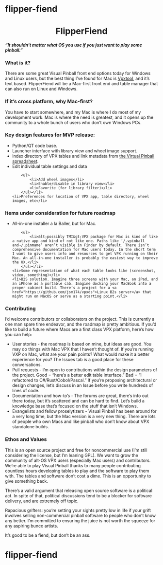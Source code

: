 # flipper-fiend
<center><h1>FlipperFiend</h1></center>

<h4><em>“It shouldn’t matter what OS you use if you just want to play some pinball.”</em></h4>

<h3>What is it?</h3>

<p>There are some great Visual Pinball front end options today for Windows and Linux users, but the best thing I’ve found for Mac is <a href="https://github.com/francisdb/vpxtool">Vpxtool</a>, and it’s text based. FlipperFiend will be a Mac-first front end and table manager that can also run on Linux and Windows.</p>

<h3>If it’s cross platform, why Mac-first?</h3>

<p>You have to start somewhere, and my Mac is where I do most of my development work. Mac is where the need is greatest, and it opens up the community to a whole bunch of users who don’t own Windows PCs. </p>

<h3>Key design features for MVP release:</h3>

<ul>
	<li>Python/QT code base.</li>
	<li>Launcher interface with library view and wheel image support.</li>
	<li>Index directory of VPX tables and link metadata from <a href="https://virtual-pinball-spreadsheet.web.app" title="the Virtual Pinball spreadsheet">the Virtual Pinball spreadsheet</a>.</li>
	<li>Edit individual table settings and data

		<ul>
			<li>Add wheel images</li>
			<li>Enable/disable in library view</li>
			<li>Favorite (for library filter)</li>
		</ul></li>
	<li>Preferences for location of VPX app, table directory, wheel images, etc</li>
</ul>

<h3>Items under consideration for future roadmap</h3>

<ul>
	<li>All-in-one installer a la Baller, but for Mac.

		<ul>
			<li>&lt;possibly TMI&gt;VPX package for Mac is kind of like a native app and kind of not like one. Paths like ‘/.vpinball and~/.pinmame’ aren’t visible in Finder by default. There isn’t comprehensive documentation for Mac users today. In the short term I want to give users info and resources to get VPX running on their Mac. An all-in-one installer is probably the easiest way to improve the UX.</li>
		</ul></li>
	<li>Some representation of what each table looks like (screenshot, video, something)</li>
	<li>B2S solution. Imagine three screens with your Mac, an iPad, and an iPhone as a portable cab. Imagine docking your MacBook into a proper cabinet build. There’s a project for a <a href="https://github.com/jsm174/vpxds">Linux B2s server</a> that might run on MacOS or serve as a starting point.</li>
</ul>

<h3>Contributing</h3>

<p>I’d welcome contributors or collaborators on the project. This is currently a one man spare time endeavor, and the roadmap is pretty ambitious. If you’d like to build a future where Macs are a first class VPX platform, here’s how you can help:</p>

<ul>
	<li>User stories - the roadmap is based on mine, but ideas are good. You may do things with Mac VPX that I haven’t thought of. If you’re running VXP on Mac, what are your pain points? What would make it a better experience for you? The Issues tab is a good place for these conversations.</li>
	<li>Pull requests - I’m open to contributions within the design parameters of the project. Good = “here’s a better edit table interface.” Bad = “I refactored to C#/Rust/Cobol/Pascal.” If you’re proposing architectural or design changes, let’s discuss in an Issue before you write hundreds of lines of code.</li>
	<li>Documentation and how-to’s - The forums are great, there’s info out there today, but it’s scattered and can be hard to find. Let’s build a knowledge base that’s focused on the stuff that isn’t Windows.</li>
	<li>Evangelists and fellow proselytizers - Visual Pinball has been around for a very long time, but the Mac version is a very new thing. There are lots of people who own Macs and like pinball who don’t know about VPX standalone builds. </li>
</ul>

<h3>Ethos and Values</h3>

<p>This is an open source project and free for noncommercial use (I’m still considering the license, but I’m leaning GPL). We want to grow the community of alt-OS VPX users (especially Mac users) and contributors. We’re able to play Visual Pinball thanks to many people contributing countless hours developing tables to play and the software to play them with. The tables and software don’t cost a dime. This is an opportunity to give something back.</p>

<p>There’s a valid argument that releasing open source software is a political act. In spite of that, political discussions tend to be a blocker for software delivery, and are extremely off topic.</p>

<p>Rapacious grifters: you’re setting your sights pretty low in life if your grift involves selling non-commercial pinball software to people who don’t know any better. I’m committed to ensuring the juice is not worth the squeeze for any aspiring bunco artists. </p>

<p>It’s good to be a fiend, but don’t be an ass.</p>


# flipper-fiend
